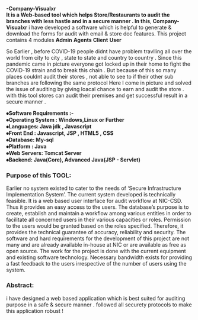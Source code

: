 <b> -Company-Visualxr</b> <br>
<b>It is a Web-based tool which helps Store/Restaurants to audit the branches with less hastle and in a secure manner . 
In this</b>,<b> Company-Visualxr</b>  i have developed a software which is helpful to generate & download the forms for audit with email & store doc features.
This project contains 4 modules 
<b>Admin</b>
<b>Agents</b>
<b>Client</b>
<b>User</b>

So Earlier , before COVID-19 people didnt have problem travlling all over the world  from  city to city , state to state and country to country . Since this pandemic came in picture everyone got locked up in their home to fight the COVID-19 strain and to break this chain . But because of this so many places couldnt audit their stores , not able to see to if their other sub branches are following the same protocol Here I come in picture and solved the issue of auditing by giving loacal chance to earn and audit the store . with this tool stores can audit their premises and get successful result in a secure manner .



<b>⦁Software Requirements :-<br>
⦁Operating System : Windows,Linux or Further<br>
⦁Languages: Java jdk  , Javascript<br>
⦁Front End : Javascript, JSP , HTML5 , CSS <br>
⦁Database: My-sql<br>
⦁Platform : Java<br>
⦁Web Servers: Tomcat Server<br>
⦁Backend: Java(Core), Advanced Java(JSP - Servlet)</b>


   
### Purpose of this TOOL:
Earlier no system existed to cater to the needs of ‘Secure Infrastructure Implementation System’. The current system developed is technically feasible. It is a web based user interface for audit workflow at NIC-CSD. Thus it provides an easy access to the users. The database’s purpose is to create, establish and maintain a workflow among various entities in order to facilitate all concerned users in their various capacities or roles. Permission to the users would be granted based on the roles specified. Therefore, it provides the technical guarantee of accuracy, reliability and security. The software and hard requirements for the development of this project are not many and are already available in-house at NIC or are available as free as open source. The work for the project is done with the current equipment and existing software technology. Necessary bandwidth exists for providing a fast feedback to the users irrespective of the number of users using the system.



   
### Abstract: 
i have designed a web based application which is best suited for auditing purpose in a safe & secure manner . followed all securety protocols to make this application robust ! 

